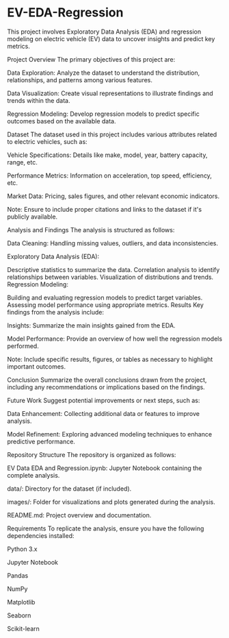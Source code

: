 # EV-EDA-Regression


This project involves Exploratory Data Analysis (EDA) and regression modeling on electric vehicle (EV) data to uncover insights and predict key metrics.

Project Overview
The primary objectives of this project are:

Data Exploration: Analyze the dataset to understand the distribution, relationships, and patterns among various features.

Data Visualization: Create visual representations to illustrate findings and trends within the data.

Regression Modeling: Develop regression models to predict specific outcomes based on the available data.

Dataset
The dataset used in this project includes various attributes related to electric vehicles, such as:

Vehicle Specifications: Details like make, model, year, battery capacity, range, etc.

Performance Metrics: Information on acceleration, top speed, efficiency, etc.

Market Data: Pricing, sales figures, and other relevant economic indicators.

Note: Ensure to include proper citations and links to the dataset if it's publicly available.

Analysis and Findings
The analysis is structured as follows:

Data Cleaning: Handling missing values, outliers, and data inconsistencies.

Exploratory Data Analysis (EDA):

Descriptive statistics to summarize the data.
Correlation analysis to identify relationships between variables.
Visualization of distributions and trends.
Regression Modeling:

Building and evaluating regression models to predict target variables.
Assessing model performance using appropriate metrics.
Results
Key findings from the analysis include:

Insights: Summarize the main insights gained from the EDA.

Model Performance: Provide an overview of how well the regression models performed.

Note: Include specific results, figures, or tables as necessary to highlight important outcomes.

Conclusion
Summarize the overall conclusions drawn from the project, including any recommendations or implications based on the findings.

Future Work
Suggest potential improvements or next steps, such as:

Data Enhancement: Collecting additional data or features to improve analysis.

Model Refinement: Exploring advanced modeling techniques to enhance predictive performance.

Repository Structure
The repository is organized as follows:

EV Data EDA and Regression.ipynb: Jupyter Notebook containing the complete analysis.

data/: Directory for the dataset (if included).

images/: Folder for visualizations and plots generated during the analysis.

README.md: Project overview and documentation.

Requirements
To replicate the analysis, ensure you have the following dependencies installed:

Python 3.x

Jupyter Notebook

Pandas

NumPy

Matplotlib

Seaborn

Scikit-learn
